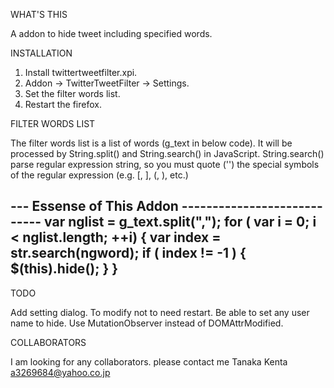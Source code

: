 WHAT'S THIS

  A addon to hide tweet including specified words.


INSTALLATION

1. Install twittertweetfilter.xpi.
2. Addon -> TwitterTweetFilter -> Settings.
3. Set the filter words list.
4. Restart the firefox.


FILTER WORDS LIST

  The filter words list is a list of words (g_text in below code). It will be processed by String.split() and String.search() in JavaScript. String.search() parse regular expression string, so you must quote ('\') the special symbols of the regular expression (e.g. [, ], (, ), etc.)


--- Essense of This Addon ----------------------------
    var nglist = g_text.split(",");
    for ( var i = 0; i < nglist.length; ++i) {
        var index = str.search(ngword);
        if ( index != -1 ) {
            $(this).hide();
        }
    }
------------------------------------------------------


TODO

Add setting dialog.
To modify not to need restart.
Be able to set any user name to hide.
Use MutationObserver instead of DOMAttrModified.


COLLABORATORS

  I am looking for any collaborators. please contact me
    Tanaka Kenta <a3269684@yahoo.co.jp>

